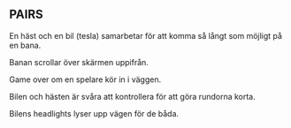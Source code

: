 ## PAIRS

En häst och en bil (tesla) samarbetar för att komma så långt som möjligt på en bana.

Banan scrollar över skärmen uppifrån.

Game over om en spelare kör in i väggen.

Bilen och hästen är svåra att kontrollera för att göra rundorna korta.

Bilens headlights lyser upp vägen för de båda.


